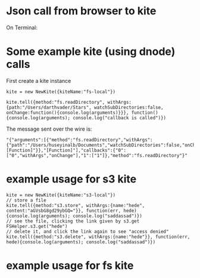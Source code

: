 # Json call from browser to kite

On Terminal:


# Some example kite (using dnode) calls

First create a kite instance

    kite = new NewKite({kiteName:"fs-local"})

    kite.tell({method:"fs.readDirectory", withArgs:{path:"/Users/darthvader/Stars", watchSubDirectories:false, onChange:function(){console.log(arguments)}}}, function(){console.log(arguments); console.log("callback is called")})

The message sent over the wire is:

	"{"arguments":[{"method":"fs.readDirectory","withArgs":{"path":"/Users/huseyinalb/Documents","watchSubDirectories":false,"onChange":"[Function]"}},"[Function]"],"callbacks":{"0":["0","withArgs","onChange"],"1":["1"]},"method":"fs.readDirectory"}"

# example usage for s3 kite

	kite = new NewKite({kiteName:"s3-local"})
	// store a file
	kite.tell({method:"s3.store", withArgs:{name:"hede", content:"aGVsbG8gd29ybGQ="}}, function(err, hede){console.log(arguments); console.log("saddassad")})
	// see the file, clicking the link given by s3.get
	FSHelper.s3.get("hede")
	// delete it, and click the link again to see "access denied"
	kite.tell({method:"s3.delete", withArgs:{name:"hede"}}, function(err, hede){console.log(arguments); console.log("saddassad")})

# example usage for fs kite